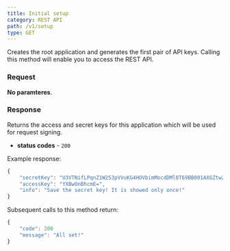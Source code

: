 ```yaml
---
title: Initial setup
category: REST API
path: /v1/setup
type: GET
---
```


Creates the root application and generates the first pair of API keys. Calling this method will enable you to access
the REST API.

### Request

**No paramteres**.

### Response

Returns the access and secret keys for this application which will be used for request signing.

- **status codes** - `200`

Example response:
```js
{
	"secretKey": "U3VTNifLPqnZ1W2S3pVVuKG4HOVbimMocdDMl8T69BB001AXGZtwZw==",
	"accessKey": "YXBwOnBhcmE=",
	"info": "Save the secret key! It is showed only once!"
}
```
Subsequent calls to this method return:

```js
{
	"code": 200
	"message": "All set!"
}
```